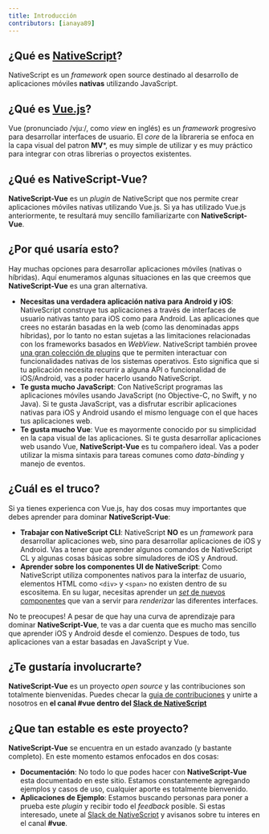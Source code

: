 ```yaml
---
title: Introducción
contributors: [ianaya89]
---
```


## ¿Qué es [NativeScript](https://www.nativescript.org/)?

NativeScript es un *framework* open source destinado al desarrollo de aplicaciones móviles **nativas** utilizando JavaScript.

## ¿Qué es [Vue.js](https://vuejs.org/)?

Vue (pronunciado /vjuː/, como *view* en inglés) es un *framework* progresivo para desarrollar interfaces de usuario. El *core* de la librareria se enfoca en la capa visual del patron **MV***, es muy simple de utilizar y es muy práctico para integrar con otras librerias o proyectos existentes.


## ¿Qué es **NativeScript-Vue**?

**NativeScript-Vue** es un *plugin* de NativeScript que nos permite crear aplicaciones móviles nativas utilizando Vue.js.
Si ya has utilizado Vue.js anteriormente, te resultará muy sencillo familiarizarte con **NativeScript-Vue**.


## ¿Por qué usaría esto?

Hay muchas opciones para desarrollar aplicaciones móviles (nativas o híbridas). Aquí enumeramos algunas situaciones en las que creemos que **NativeScript-Vue** es una gran alternativa.

* **Necesitas una verdadera aplicación nativa para Android y iOS**: NativeScript construye tus aplicaciones a través de interfaces de usuario nativas tanto para iOS como para Android. Las aplicaciones que crees no estarán basadas en la web (como las denominadas apps híbridas), por lo tanto no estan sujetas a las limitaciones relacionadas con los frameworks basados en *WebView*. NativeScript también provee [una gran colección de plugins](http://market.nativescript.org/) que te permiten interactuar con funcionalidades nativas de los sistemas operativos. Esto significa que si tu aplicación necesita recurrir a alguna API o funcionalidad de iOS/Android, vas a poder hacerlo usando NativeScript.
* **Te gusta mucho JavaScript**: Con NativeScript programas las aplicaciones móviles usando JavaScript (no Objective-C, no Swift, y no Java). Si te gusta JavaScript, vas a disfrutar escribir aplicaciones nativas para iOS y Android usando el mismo lenguage con el que haces tus aplicaciones web.
* **Te gusta mucho Vue**: Vue es mayormente conocido por su simplicidad en la capa visual de las aplicaciones. Si te gusta desarrollar aplicaciones web usando Vue, **NativeScript-Vue** es tu compañero ideal. Vas a poder utilizar la misma sintaxis para tareas comunes como *data-binding* y manejo de eventos.

## ¿Cuál es el truco?

Si ya tienes experienca con Vue.js, hay dos cosas muy importantes que debes aprender para dominar **NativeScript-Vue**:

* **Trabajar con NativeScript CLI**: NativeScript **NO** es un *framework* para desarrollar aplicaciones web, sino para desarrollar aplicaciones de iOS y Android. Vas a tener que aprender algunos comandos de NativeScript CL y algunas cosas básicas sobre simuladores de iOS y Androud.
* **Aprender sobre los componentes UI de NativeScript**: Como NativeScript utiliza componentes nativos para la interfaz de usuario, elementos HTML como `<div>` y `<span>` no existen dentro de su escositema. En su lugar, necesitas aprender un [*set* de nuevos componentes](https://docs.nativescript.org/ui/components) que van a servir para *renderizar* las diferentes interfaces.

No te preocupes! A pesar de que hay una curva de aprendizaje para dominar **NativeScript-Vue**, te vas a dar cuenta que es mucho mas sencillo que aprender iOS y Android desde el comienzo. Despues de todo, tus aplicaciones van a estar basadas en JavaScript y Vue.

## ¿Te gustaría involucrarte?

**NativeScript-Vue** es un proyecto *open source* y las contribuciones son totalmente bienvenidas. Puedes checar la [guia de contribuciones](https://github.com/nativescript-vue/nativescript-vue/blob/master/CONTRIBUTING.md) y unirte a nosotros en **el canal #vue dentro del [Slack de NativeScript](https://developer.telerik.com/wp-login.php?action=slack-invitation)**

## ¿Que tan estable es este proyecto?

**NativeScript-Vue** se encuentra en un estado avanzado (y bastante completo). En este momento estamos enfocados en dos cosas:

* **Documentación**: No todo lo que podes hacer con **NativeScript-Vue** esta documentado en este sitio. Estamos constantemente agregando ejemplos y casos de uso, cualquier aporte es totalmente bienvenido.
* **Aplicaciones de Ejemplo**: Estamos buscando personas para poner a prueba este *plugin* y recibir todo el *feedback* posible. Si estas interesado, unete al [Slack de NativeScript](https://developer.telerik.com/wp-login.php?action=slack-invitation) y avisanos sobre tu interes en el canal **#vue**.
